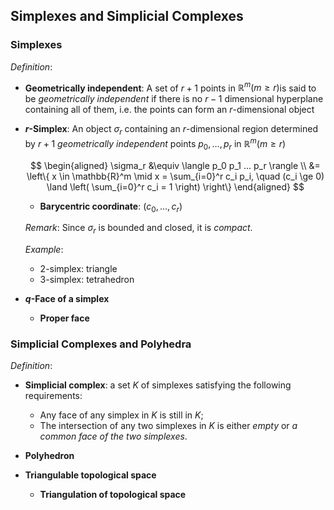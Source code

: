 ## Simplexes and Simplicial Complexes

### Simplexes

*Definition*:

- **Geometrically independent**: A set of $r+1$ points in $\mathbb{R}^m (m \ge r)$is said to be *geometrically independent* if there is no $r-1$ dimensional hyperplane containing all of them, i.e. the points can form an $r$-dimensional object

- **$r$-Simplex**: An object $\sigma_r$ containing an $r$-dimensional region determined by $r+1$ *geometrically independent* points $p_0, ..., p_r$ in $\mathbb{R}^m (m \ge r)$

    $$
    \begin{aligned}
        \sigma_r &\equiv
        \langle p_0 p_1 ... p_r \rangle
        \\ &= 
        \left\{
            x \in \mathbb{R}^m \mid
            x = \sum_{i=0}^r c_i p_i, \quad
            (c_i \ge 0) \land \left(
                \sum_{i=0}^r c_i = 1
            \right)
        \right\}
    \end{aligned}
    $$

    - **Barycentric coordinate**: $(c_0, ..., c_r)$
    
    *Remark*: Since $\sigma_r$ is bounded and closed, it is *compact*.
    
    *Example*:

    - 2-simplex: triangle
    - 3-simplex: tetrahedron

- **$q$-Face of a simplex**
    - **Proper face**

### Simplicial Complexes and Polyhedra

*Definition*:

- **Simplicial complex**: a set $K$ of simplexes satisfying the following requirements:   
    
    - Any face of any simplex in $K$ is still in $K$;
    - The intersection of any two simplexes in $K$ is either *empty* or *a common face of the two simplexes*.

- **Polyhedron**
- **Triangulable topological space**
    - **Triangulation of topological space**